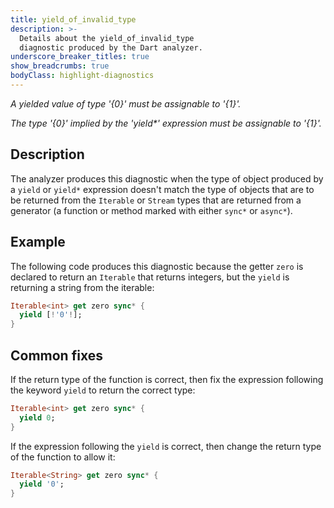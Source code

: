 ```yaml
---
title: yield_of_invalid_type
description: >-
  Details about the yield_of_invalid_type
  diagnostic produced by the Dart analyzer.
underscore_breaker_titles: true
show_breadcrumbs: true
bodyClass: highlight-diagnostics
---
```


_A yielded value of type '{0}' must be assignable to '{1}'._

_The type '{0}' implied by the 'yield*' expression must be assignable to '{1}'._

## Description

The analyzer produces this diagnostic when the type of object produced by
a `yield` or `yield*` expression doesn't match the type of objects that
are to be returned from the `Iterable` or `Stream` types that are returned
from a generator (a function or method marked with either `sync*` or
`async*`).

## Example

The following code produces this diagnostic because the getter `zero` is
declared to return an `Iterable` that returns integers, but the `yield` is
returning a string from the iterable:

```dart
Iterable<int> get zero sync* {
  yield [!'0'!];
}
```

## Common fixes

If the return type of the function is correct, then fix the expression
following the keyword `yield` to return the correct type:

```dart
Iterable<int> get zero sync* {
  yield 0;
}
```

If the expression following the `yield` is correct, then change the return
type of the function to allow it:

```dart
Iterable<String> get zero sync* {
  yield '0';
}
```
